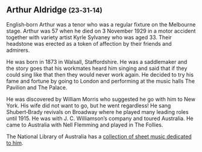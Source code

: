 
## Arthur Aldridge <small>(23‑31‑14)</small> 

English‑born Arthur was a tenor who was a regular fixture on the Melbourne stage. Arthur was 57 when he died on 3 November 1929 in a motor accident together with variety artist Kyrle Sylvaney who was aged 33. Their headstone was erected as a token of affection by their friends and admirers. 

He was born in 1873 in Walsall, Staffordshire. He was a saddlemaker and the story goes that his workmates heard him singing and said that if they could sing like that then they would never work again. He decided to try his fame and fortune by going to London and performing at the music halls The Pavilion and The Palace. 

He was discovered by William Morris who suggested he go with him to New York. His wife did not want to go, but he went regardless! He sang Shubert‑Brady revivals on Broadway where he played many leading roles until 1915. He was with J. C. Williamson’s company and toured Australia. He came to Australia with Nell Flemming and played in The Follies. 

The National Library of Australia has a [collection of sheet music dedicated to him](https://catalogue.nla.gov.au/Search/Home?lookfor=%22Arthur+Aldridge%22&type=all&limit%5B%5D=&submit=Find).
